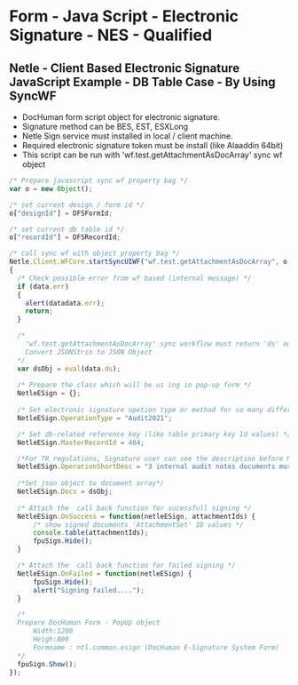 # Form - Java Script - Electronic Signature - NES - Qualified
## Netle - Client Based Electronic Signature JavaScript Example - DB Table Case - By Using SyncWF
* DocHuman form script object for electronic signature.
* Signature method can be BES, EST, ESXLong
* Netle Sign service must installed in local / client machine.
* Required electronic signature token must be install (like Alaaddin 64bit)
* This script can be run with 'wf.test.getAttachmentAsDocArray' sync wf object 

```js
/* Prepare javascript sync wf property bag */
var o = new Object();

/* set current design / form id */
o["designId"] = DFSFormId;

/* set current db table id */
o["recordId"] = DFSRecordId;

/* call sync wf with object property bag */
Netle.Client.WFCore.startSyncUIWF("wf.test.getAttachmentAsDocArray", o, function(data)
{
  /* Check possible error from wf based (internal message) */
  if (data.err) 
  {
    alert(datadata.err);
    return;
  }

  /* 
    'wf.test.getAttachmentAsDocArray' sync workflow must return 'ds' out argument value as json compatible string.
    Convert JSONStrin to JSON Object 
  */
  var dsObj = eval(data.ds);
    
  /* Prepare the class which will be us ing in pop-up form */
  NetleESign = {};
    
  /* Set electronic signature opetion type or method for so many different operations */
  NetleESign.OperationType = "Audit2021";

  /* Set db-related reference key (like table primary key Id values) */
  NetleESign.MasterRecordId = 404;

  /*For TR regulations, Signature user can see the description before NES-Qualified signature (Regulation 5070  */
  NetleESign.OperationShortDesc = "3 internal audit notes documents must be signed.BES (Attached-CADES)";
  
  /*Set json object to document array*/
  NetleESign.Docs = dsObj;
	
  /* Attach the  call back function for sucessfull signing */
  NetleESign.OnSuccess = function(netleESign, attachmentIds) {
      /* show signed documents 'AttachmentSet' ID values */
      console.table(attachmentIds);
      fpuSign.Hide();
  }

  /* Attach the  call back function for failed signing */
  NetleESign.OnFailed = function(netleESign) {
      fpuSign.Hide();
      alert("Signing failed....");
  }

  /*
  Prepare DocHuman Form - PopUp object
      Width:1200
      Heigh:800
      Formname : ntl.common.esign (DocHuman E-Signature System Form)
  */
  fpuSign.Show();
});
```
